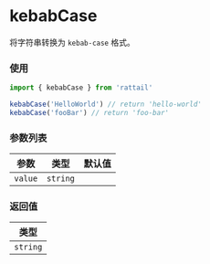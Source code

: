 # kebabCase

将字符串转换为 `kebab-case` 格式。

### 使用

```ts
import { kebabCase } from 'rattail'

kebabCase('HelloWorld') // return 'hello-world'
kebabCase('fooBar') // return 'foo-bar'
```

### 参数列表

| 参数    |   类型   | 默认值 |
| ------- | :------: | -----: |
| `value` | `string` |        |

### 返回值

|   类型   |
| :------: |
| `string` |
